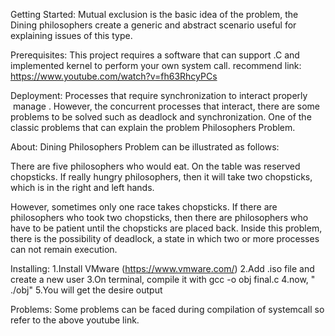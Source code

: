 
Getting Started:
Mutual exclusion is the basic idea of the problem, the Dining philosophers create a generic and abstract scenario useful for explaining issues of this type. 

Prerequisites:
This project requires a software that can support .C and implemented kernel to perform your own system call.
recommend link: https://www.youtube.com/watch?v=fh63RhcyPCs




Deployment:
Processes that require synchronization to interact properly  manage . However, the concurrent processes that interact, there are some problems to be solved such as deadlock and synchronization. One of the classic problems that can explain the problem Philosophers Problem.

About:
Dining Philosophers Problem can be illustrated as follows:

There are five philosophers who would eat. On the table was reserved chopsticks. If really hungry philosophers, then it will take two chopsticks, which is in the right and left hands.

However, sometimes only one race takes chopsticks. If there are philosophers who took two chopsticks, then there are philosophers who have to be patient until the chopsticks are placed back. Inside this problem, there is the possibility of deadlock, a state in which two or more processes can not remain execution.

Installing:
1.Install VMware (https://www.vmware.com/)
2.Add .iso file and create a new user
3.On terminal, compile it with gcc -o obj final.c
4.now, " ./obj"
5.You will get the desire output 

Problems:
Some problems can be faced during compilation of systemcall so refer to the above youtube link.
